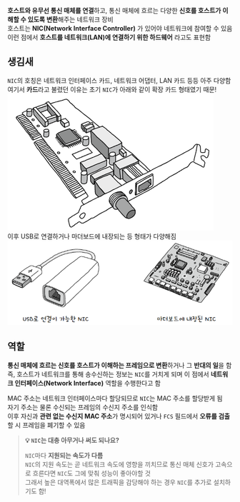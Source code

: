 **호스트와 유무선 통신 매체를 연결**하고, 통신 매체에 흐르는 다양한 **신호를 호스트가 이해할 수 있도록 변환**해주는 네트워크 장비  
호스트는 **NIC(Network Interface Controller)** 가 있어야 네트워크에 참여할 수 있음  
이런 점에서 **호스트를 네트워크(LAN)에 연결하기 위한 하드웨어** 라고도 표현함  
## 생김새
`NIC`의 호칭은 네트워크 인터페이스 카드, 네트워크 어댑터, LAN 카드 등등 아주 다양함  
여기서 **카드**라고 불렸던 이유는 초기 `NIC`가 아래와 같이 확장 카드 형태였기 때문!  
![](img/NICCard.png)  
이후 USB로 연결하거나 마더보드에 내장되는 등 형태가 다양해짐  
![](img/NICEtc.png)  
## 역할
**통신 매체에 흐르는 신호를 호스트가 이해하는 프레임으로 변환**하거나 그 **반대의 일**을 함  
즉, 호스트가 네트워크를 통해 송수신하는 정보는 `NIC`를 거치게 되며 이 점에서 **네트워크 인터페이스(Network Interface)** 역할을 수행한다고 함  

MAC 주소는 네트워크 인터페이스마다 할당되므로 `NIC`는 MAC 주소를 할당받게 됨  
자기 주소는 물론 수신되는 프레임의 수신지 주소를 인식함  
이후 자신과 **관련 없는 수신지 MAC 주소**가 명시되어 있거나 `FCS` 필드에서 **오류를 검출**할 시 프레임을 폐기할 수 있음  
> **💡 `NIC`는 대충 아무거나 써도 되나요?**  
> 
> `NIC`마다 **지원되는 속도가 다름**  
> `NIC`의 지원 속도는 곧 네트워크 속도에 영향을 끼치므로 통신 매체 신호가 고속으로 흐른다면 `NIC`도 그에 맞춰 성능이 좋아야할 것  
> 그래서 높은 대역폭에서 많은 트래픽을 감당해야 하는 경우 `NIC`를 추가로 설치하기도 함!  